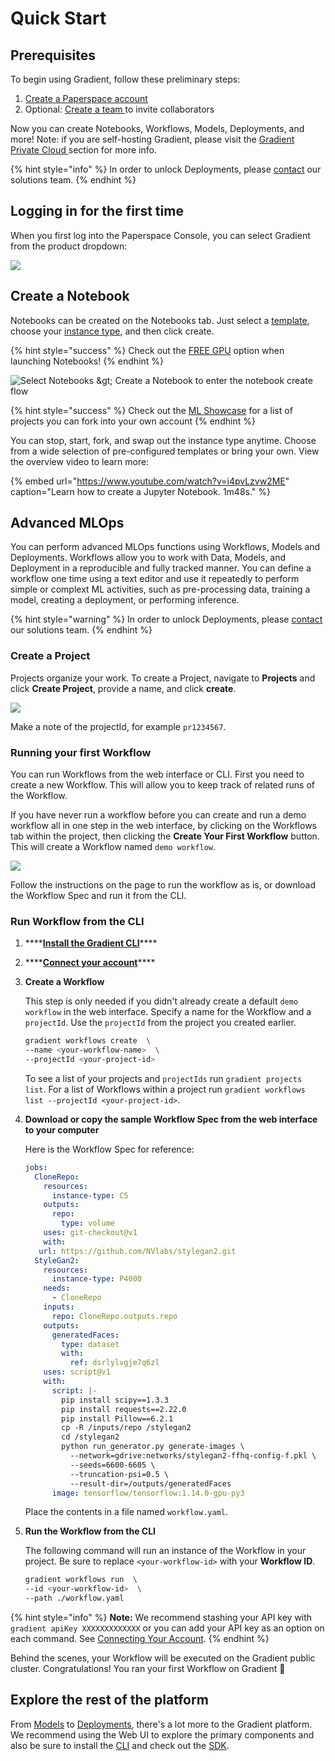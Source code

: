 # Quick Start

## Prerequisites

To begin using Gradient, follow these preliminary steps:

1. [Create a Paperspace account ](https://console.paperspace.com/signup?gradient=true)
2. Optional: [Create a team ](https://support.paperspace.com/hc/en-us/articles/360010359213-Creating-and-Managing-Paperspace-Teams)to invite collaborators

Now you can create Notebooks, Workflows, Models, Deployments, and more! Note: if you are self-hosting Gradient, please visit the [Gradient Private Cloud ](../../gradient-private-cloud/about/setup/self-hosted-clusters/)section for more info.

{% hint style="info" %}
In order to unlock Deployments, please [contact](https://info.paperspace.com/contact-sales-gradient) our solutions team.
{% endhint %}

## Logging in for the first time

When you first log into the Paperspace Console, you can select Gradient from the product dropdown:

![](../../.gitbook/assets/image%20%2832%29.png)

## Create a Notebook

Notebooks can be created on the Notebooks tab. Just select a [template](../../explore-train-deploy/notebooks/create-a-notebook/notebook-containers/), choose your [instance type](../../more/instance-types/), and then click create.

{% hint style="success" %}
Check out the [FREE GPU](../../more/instance-types/free-instances.md) option when launching Notebooks!
{% endhint %}

![Select Notebooks &amp;gt; Create a Notebook to enter the notebook create flow](../../.gitbook/assets/screen-shot-2021-04-18-at-10.00.21-pm.png)

{% hint style="success" %}
Check out the [ML Showcase](https://ml-showcase.paperspace.com/) for a list of projects you can fork into your own account
{% endhint %}

You can stop, start, fork, and swap out the instance type anytime. Choose from a wide selection of pre-configured templates or bring your own. View the overview video to learn more:

{% embed url="https://www.youtube.com/watch?v=i4pvLzvw2ME" caption="Learn how to create a Jupyter Notebook. 1m48s." %}

## Advanced MLOps

You can perform advanced MLOps functions using Workflows, Models and Deployments. Workflows allow you to work with Data, Models, and Deployment in a reproducible and fully tracked manner. You can define a workflow one time using a text editor and use it repeatedly to perform simple or complext ML activities, such as pre-processing data, training a model, creating a deployment, or performing inference.

{% hint style="warning" %}
In order to unlock Deployments, please [contact](https://info.paperspace.com/contact-sales-gradient) our solutions team.
{% endhint %}

### Create a Project

Projects organize your work. To create a Project, navigate to **Projects** and click **Create Project**, provide a name, and click **create**.

![](../../.gitbook/assets/screen-shot-2021-04-22-at-11.46.07-am.png)

Make a note of the projectId, for example `pr1234567`.

### Running your first Workflow

You can run Workflows from the web interface or CLI. First you need to create a new Workflow. This will allow you to keep track of related runs of the Workflow.

If you have never run a workflow before you can create and run a demo workflow all in one step in the web interface, by clicking on the Workflows tab within the project, then clicking the **Create Your First Workflow** button. This will create a Workflow named `demo workflow`.

![](../../.gitbook/assets/screen-shot-2021-04-22-at-12.06.01-pm.png)

Follow the instructions on the page to run the workflow as is, or download the Workflow Spec and run it from the CLI.

### **Run Workflow from the CLI**

1. \*\*\*\*[**Install the Gradient CLI**](install-the-cli.md)\*\*\*\*
2. \*\*\*\*[**Connect your account**](install-the-cli.md#connecting-your-account)\*\*\*\*
3. **Create a Workflow**

   This step is only needed if you didn't already create a default `demo workflow` in the web interface. Specify a name for the Workflow and a `projectId`. Use the `projectId` from the project you created earlier.

   ```bash
   gradient workflows create  \ 
   --name <your-workflow-name>  \
   --projectId <your-project-id>
   ```

   To see a list of your projects and `projectIds` run `gradient projects list`. For a list of Workflows within a project run `gradient workflows list --projectId <your-project-id>`.

4. **Download or copy the sample Workflow Spec from the web interface to your computer**

   Here is the Workflow Spec for reference:

   ```yaml
   jobs:
     CloneRepo:
       resources:
         instance-type: C5
       outputs:
         repo:
           type: volume
       uses: git-checkout@v1
       with:
      url: https://github.com/NVlabs/stylegan2.git
     StyleGan2:
       resources:
         instance-type: P4000
       needs:
         - CloneRepo
       inputs:
         repo: CloneRepo.outputs.repo
       outputs:
         generatedFaces:
           type: dataset
           with:
             ref: dsrlylvgje7q6zl
       uses: script@v1
       with:
         script: |-
           pip install scipy==1.3.3
           pip install requests==2.22.0
           pip install Pillow==6.2.1
           cp -R /inputs/repo /stylegan2
           cd /stylegan2
           python run_generator.py generate-images \
             --network=gdrive:networks/stylegan2-ffhq-config-f.pkl \
             --seeds=6600-6605 \
             --truncation-psi=0.5 \
             --result-dir=/outputs/generatedFaces
         image: tensorflow/tensorflow:1.14.0-gpu-py3
   ```

   Place the contents in a file named `workflow.yaml`.

5. **Run the Workflow from the CLI**

   The following command will run an instance of the Workflow in your project. Be sure to replace `<your-workflow-id>` with your **Workflow ID**.

   ```bash
   gradient workflows run  \ 
   --id <your-workflow-id>  \
   --path ./workflow.yaml
   ```

{% hint style="info" %}
**Note:** We recommend stashing your API key with `gradient apiKey XXXXXXXXXXXXX` or you can add your API key as an option on each command. See [Connecting Your Account](install-the-cli.md#connecting-your-account).
{% endhint %}

Behind the scenes, your Workflow will be executed on the Gradient public cluster. Congratulations! You ran your first Workflow on Gradient 🚀

## Explore the rest of the platform

From [Models](../../data/models/) to [Deployments](../../explore-train-deploy/deployments/), there's a lot more to the Gradient platform. We recommend using the Web UI to explore the primary components and also be sure to install the [CLI](install-the-cli.md) and check out the [SDK](../../more/gradient-python-sdk-1/).

